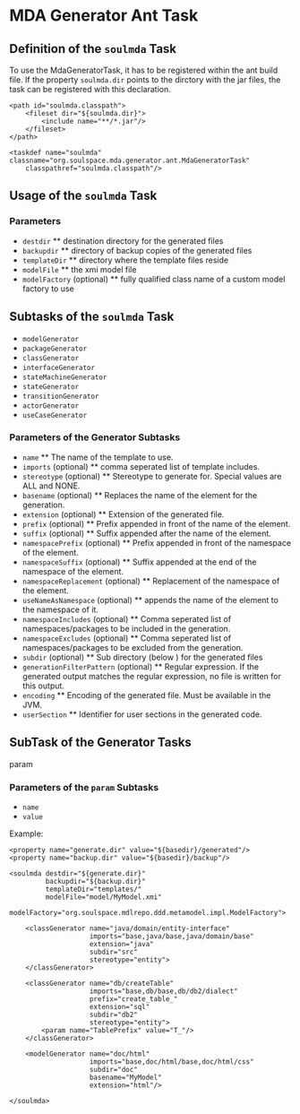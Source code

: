 MDA Generator Ant Task
======================

Definition of the `soulmda` Task
--------------------------------

To use the MdaGeneratorTask, it has to be registered within the ant build file.
If the property `soulmda.dir` points to the dirctory with the jar files, the task can be registered with this declaration.

```
<path id="soulmda.classpath">
	<fileset dir="${soulmda.dir}">
		<include name="**/*.jar"/>
	</fileset>
</path>

<taskdef name="soulmda" classname="org.soulspace.mda.generator.ant.MdaGeneratorTask"
	classpathref="soulmda.classpath"/>
```

Usage of the `soulmda` Task
---------------------------

### Parameters ###
* `destdir`
 ** destination directory for the generated files
* `backupdir`
 ** directory of backup copies of the generated files
* `templateDir`
 ** directory where the template files reside
* `modelFile`
 ** the xmi model file
* `modelFactory` (optional)
 ** fully qualified class name of a custom model factory to use

Subtasks of the `soulmda` Task
-------------------------------

* `modelGenerator`
* `packageGenerator`
* `classGenerator`
* `interfaceGenerator`
* `stateMachineGenerator`
* `stateGenerator`
* `transitionGenerator`
* `actorGenerator`
* `useCaseGenerator`

### Parameters of the Generator Subtasks ###

* `name`
 ** The name of the template to use.
* `imports` (optional)
 ** comma seperated list of template includes.
* `stereotype` (optional)
 ** Stereotype to generate for. Special values are ALL and NONE.
* `basename` (optional)
 ** Replaces the name of the element for the generation.
* `extension` (optional)
 ** Extension of the generated file.
* `prefix` (optional)
 ** Prefix appended in front of the name of the element.
* `suffix` (optional)
 ** Suffix appended after the name of the element.
* `namespacePrefix` (optional)
 ** Prefix appended in front of the namespace of the element.
* `namespaceSuffix` (optional)
 ** Suffix appended at the end of the namespace of the element.
* `namespaceReplacement` (optional)
 ** Replacement of the namespace of the element.
* `useNameAsNamespace` (optional)
 ** appends the name of the element to the namespace of it.
* `namespaceIncludes` (optional)
 ** Comma seperated list of namespaces/packages to be included in the generation.
* `namespaceExcludes` (optional)
 ** Comma seperated list of namespaces/packages to be excluded from the generation.
* `subdir` (optional)
 ** Sub directory (below ) for the generated files
* `generationFilterPattern` (optional)
 ** Regular expression. If the generated output matches the regular expression, no file is written for this output.
* `encoding`
 ** Encoding of the generated file. Must be available in the JVM.
* `userSection`
 ** Identifier for user sections in the generated code.

SubTask of the Generator Tasks
------------------------------

param

### Parameters of the `param` Subtasks ###

* `name`
* `value`

Example:
```
<property name="generate.dir" value="${basedir}/generated"/>
<property name="backup.dir" value="${basedir}/backup"/>

<soulmda destdir="${generate.dir}"
         backupdir="${backup.dir}"
         templateDir="templates/"
         modelFile="model/MyModel.xmi"
         modelFactory="org.soulspace.mdlrepo.ddd.metamodel.impl.ModelFactory">

    <classGenerator name="java/domain/entity-interface" 
                    imports="base,java/base,java/domain/base"
                    extension="java"
                    subdir="src"
                    stereotype="entity">
    </classGenerator>

    <classGenerator name="db/createTable"
                    imports="base,db/base,db/db2/dialect"
                    prefix="create_table_"
                    extension="sql"
                    subdir="db2"
                    stereotype="entity">
        <param name="TablePrefix" value="T_"/>
    </classGenerator>

    <modelGenerator name="doc/html"
                    imports="base,doc/html/base,doc/html/css"
                    subdir="doc"
                    basename="MyModel"
                    extension="html"/>

</soulmda>
```
